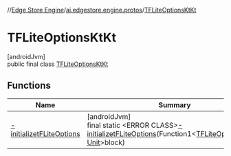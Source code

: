 //[Edge Store Engine](../../../index.md)/[ai.edgestore.engine.protos](../index.md)/[TFLiteOptionsKtKt](index.md)

# TFLiteOptionsKtKt

[androidJvm]\
public final class [TFLiteOptionsKtKt](index.md)

## Functions

| Name | Summary |
|---|---|
| [-initializetFLiteOptions](-initializet-f-lite-options.md) | [androidJvm]<br>final static &lt;ERROR CLASS&gt;[-initializetFLiteOptions](-initializet-f-lite-options.md)(Function1&lt;[TFLiteOptionsKt.Dsl](../-t-f-lite-options-kt/-dsl/index.md), [Unit](https://kotlinlang.org/api/latest/jvm/stdlib/kotlin/-unit/index.html)&gt;block) |

